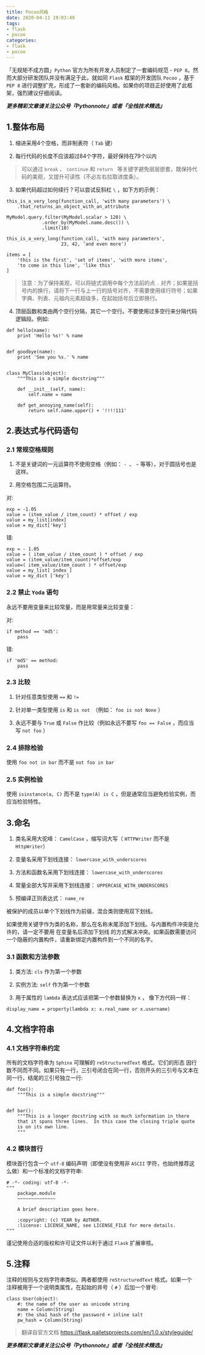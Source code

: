 ```yaml
---
title: Pocoo风格
date: 2020-04-11 19:03:49
tags:
- flask
- pocoo
categories:
- flask
- pocoo
---
```


 
「无规矩不成方圆」`Python` 官方为所有开发人员制定了一套编码规范 - `PEP 8`。然而大部分研发团队并没有满足于此，就如同 `Flask` 框架的开发团队 `Pocoo` ，基于 `PEP 8` 进行调整扩充，形成了一套新的编码风格。如果你的项目正好使用了此框架，强烈建议仔细阅读。

<!--more-->

***更多精彩文章请关注公众号『Pythonnote』或者『全栈技术精选』***

## 1.整体布局

1) 缩进采用4个空格，而非制表符（ `Tab` 键）

2) 每行代码的长度不应该超过84个字符，最好保持在79个以内

> 可以通过 `break` 、 `continue` 和 `return ` 等关键字避免层层嵌套，既保持代码的美观，又提升可读性（不必左右拉取进度条）。

3) 如果代码超过如何续行？可以尝试反斜杠 `\`  ，如下方的示例：

```shell
this_is_a_very_long(function_call, 'with many parameters') \
    .that_returns_an_object_with_an_attribute

MyModel.query.filter(MyModel.scalar > 120) \
             .order_by(MyModel.name.desc()) \
             .limit(10)
             
this_is_a_very_long(function_call, 'with many parameters',
                    23, 42, 'and even more')
                    
items = [
    'this is the first', 'set of items', 'with more items',
    'to come in this line', 'like this'
]
```

> 注意：为了保持美观，可以将链式调用中每个方法前的点 `.` 对齐；如果是括号内的换行，请将下一行与上一行的括号对齐，不需要使用续行符号；如果字典、列表、元祖内元素超级多，在起始括号后立即换行。

4) 顶层函数和类由两个空行分隔，其它一个空行。不要使用过多空行来分隔代码逻辑段。例如:

```shell
def hello(name):
    print 'Hello %s!' % name


def goodbye(name):
    print 'See you %s.' % name


class MyClass(object):
    """This is a simple docstring"""

    def __init__(self, name):
        self.name = name

    def get_annoying_name(self):
        return self.name.upper() + '!!!!111'
```

## 2.表达式与代码语句

### 2.1 常规空格规则

1) 不是关键词的一元运算符不使用空格（例如： `- `、 `~` 等等），对于圆括号也是这样。

2) 用空格包围二元运算符。

对:

```shell
exp = -1.05
value = (item_value / item_count) * offset / exp
value = my_list[index]
value = my_dict['key']
```

错:

```shell
exp = - 1.05
value = ( item_value / item_count ) * offset / exp
value = (item_value/item_count)*offset/exp
value=( item_value/item_count ) * offset/exp
value = my_list[ index ]
value = my_dict ['key']
```

### 2.2 禁止 `Yoda` 语句

永远不要用变量来比较常量，而是用常量来比较变量：

对:

```shell
if method == 'md5':
    pass
```

错:

```shell
if 'md5' == method:
    pass
```

### 2.3 比较

1) 针对任意类型使用 `==` 和 `!=`

2) 针对单一类型使用 `is` 和 `is not `（例如： `foo is not None` ）

3) 永远不要与 `True` 或 `False` 作比较（例如永远不要写 `foo == False` ，而应当写 `not foo` ）

### 2.4 排除检验

使用 `foo not in bar` 而不是 `not foo in bar`

### 2.5 实例检验

使用 `isinstance(a, C)` 而不是 `type(A) is C` ，但是通常应当避免检验实例，而应当检验特性。

## 3.命名

1) 类名采用大驼峰： `CamelCase` ，缩写词大写（ `HTTPWriter` 而不是 `HttpWriter`）

2) 变量名采用下划线连接： `lowercase_with_underscores`

3) 方法和函数名采用下划线连接： `lowercase_with_underscores`

4) 常量全部大写并采用下划线连接： `UPPERCASE_WITH_UNDERSCORES`

5) 预编译正则表达式： `name_re`

被保护的成员以单个下划线作为前缀，混合类则使用双下划线。

如果使用关键字作为类的名称，那么在名称末尾添加下划线。与内置构件冲突是允许的，请一定不要用 在变量名后添加下划线 的方式解决冲突。如果函数需要访问一个隐蔽的内置构件，请重新绑定内置构件到一个不同的名字。

### 3.1 函数和方法参数

1) 类方法: `cls` 作为第一个参数

2) 实例方法: `self` 作为第一个参数

3) 用于属性的 `lambda` 表达式应该把第一个参数替换为 `x` ， 像下方代码一样：

```shell
display_name = property(lambda x: x.real_name or x.username)
```

## 4.文档字符串

### 4.1 文档字符串约定

所有的文档字符串为 `Sphinx` 可理解的 `reStructuredText` 格式。它们的形态 因行数不同而不同。如果只有一行，三引号闭合在同一行，否则开头的三引号与文本在同一行，结尾的三引号独立一行:

```shell
def foo():
    """This is a simple docstring"""


def bar():
    """This is a longer docstring with so much information in there
    that it spans three lines.  In this case the closing triple quote
    is on its own line.
    """
```

### 4.2 模块首行

模块首行包含一个 `utf-8` 编码声明（即使没有使用非 `ASCII` 字符，也始终推荐这么做）和一个标准的文档字符串:

```shell
# -*- coding: utf-8 -*-
"""
    package.module
    ~~~~~~~~~~~~~~

    A brief description goes here.

    :copyright: (c) YEAR by AUTHOR.
    :license: LICENSE_NAME, see LICENSE_FILE for more details.
"""
```

谨记使用合适的版权和许可证文件以利于通过 `Flask` 扩展审核。

## 5.注释

注释的规则与文档字符串类似。两者都使用 `reStructuredText` 格式。如果一个 注释被用于一个说明类属性，在起始的井号（ `#` ）后加一个冒号:

```shell
class User(object):
    #: the name of the user as unicode string
    name = Column(String)
    #: the sha1 hash of the password + inline salt
    pw_hash = Column(String)
```

> 翻译自官方文档 https://flask.palletsprojects.com/en/1.0.x/styleguide/

***更多精彩文章请关注公众号『Pythonnote』或者『全栈技术精选』***

